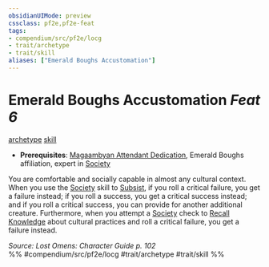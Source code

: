 ```yaml
---
obsidianUIMode: preview
cssclass: pf2e,pf2e-feat
tags:
- compendium/src/pf2e/locg
- trait/archetype
- trait/skill
aliases: ["Emerald Boughs Accustomation"]
---
```

# Emerald Boughs Accustomation  *Feat 6*  
[archetype](archetype.md "Archetype Feat Trait")  [skill](skill.md "Skill Feat Trait")  

- **Prerequisites**: [Magaambyan Attendant Dedication](magaambyan-attendant-dedication-locg.md), Emerald Boughs affiliation, expert in [Society](skills.md#Society)

You are comfortable and socially capable in almost any cultural context. When you use the [Society](skills.md#Society) skill to [Subsist](subsist.md), if you roll a critical failure, you get a failure instead; if you roll a success, you get a critical success instead; and if you roll a critical success, you can provide for another additional creature. Furthermore, when you attempt a [Society](skills.md#Society) check to [Recall Knowledge](recall-knowledge.md) about cultural practices and roll a critical failure, you get a failure instead.

*Source: Lost Omens: Character Guide p. 102*  
%% #compendium/src/pf2e/locg #trait/archetype #trait/skill %%